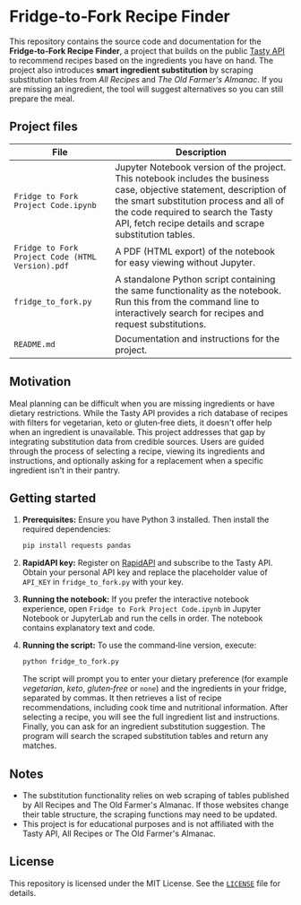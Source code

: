 # Fridge‑to‑Fork Recipe Finder

This repository contains the source code and documentation for the
**Fridge‑to‑Fork Recipe Finder**, a project that builds on the
public [Tasty API](https://rapidapi.com/apidojo/api/tasty/) to
recommend recipes based on the ingredients you have on hand.  The
project also introduces **smart ingredient substitution** by
scraping substitution tables from *All Recipes* and *The Old
Farmer's Almanac*.  If you are missing an ingredient, the tool
will suggest alternatives so you can still prepare the meal.

## Project files

| File | Description |
| --- | --- |
| `Fridge to Fork Project Code.ipynb` | Jupyter Notebook version of the project.  This notebook includes the business case, objective statement, description of the smart substitution process and all of the code required to search the Tasty API, fetch recipe details and scrape substitution tables. |
| `Fridge to Fork Project Code (HTML Version).pdf` | A PDF (HTML export) of the notebook for easy viewing without Jupyter. |
| `fridge_to_fork.py` | A standalone Python script containing the same functionality as the notebook.  Run this from the command line to interactively search for recipes and request substitutions. |
| `README.md` | Documentation and instructions for the project. |

## Motivation

Meal planning can be difficult when you are missing ingredients or
have dietary restrictions.  While the Tasty API provides a rich
database of recipes with filters for vegetarian, keto or gluten‑free
diets, it doesn't offer help when an ingredient is unavailable.  This
project addresses that gap by integrating substitution data from
credible sources.  Users are guided through the process of selecting
a recipe, viewing its ingredients and instructions, and optionally
asking for a replacement when a specific ingredient isn't in their
pantry.

## Getting started

1. **Prerequisites:** Ensure you have Python 3 installed.  Then
   install the required dependencies:

   ```bash
   pip install requests pandas
   ```

2. **RapidAPI key:** Register on [RapidAPI](https://rapidapi.com/) and
   subscribe to the Tasty API.  Obtain your personal API key and
   replace the placeholder value of `API_KEY` in `fridge_to_fork.py`
   with your key.

3. **Running the notebook:** If you prefer the interactive notebook
   experience, open `Fridge to Fork Project Code.ipynb` in Jupyter
   Notebook or JupyterLab and run the cells in order.  The notebook
   contains explanatory text and code.

4. **Running the script:** To use the command‑line version, execute:

   ```bash
   python fridge_to_fork.py
   ```

   The script will prompt you to enter your dietary preference (for
   example *vegetarian*, *keto*, *gluten‑free* or `none`) and the
   ingredients in your fridge, separated by commas.  It then
   retrieves a list of recipe recommendations, including cook time and
   nutritional information.  After selecting a recipe, you will see
   the full ingredient list and instructions.  Finally, you can ask
   for an ingredient substitution suggestion.  The program will
   search the scraped substitution tables and return any matches.

## Notes

* The substitution functionality relies on web scraping of tables
  published by All Recipes and The Old Farmer's Almanac.  If those
  websites change their table structure, the scraping functions may
  need to be updated.
* This project is for educational purposes and is not affiliated
  with the Tasty API, All Recipes or The Old Farmer's Almanac.

## License

This repository is licensed under the MIT License.  See the
[`LICENSE`](LICENSE) file for details.
